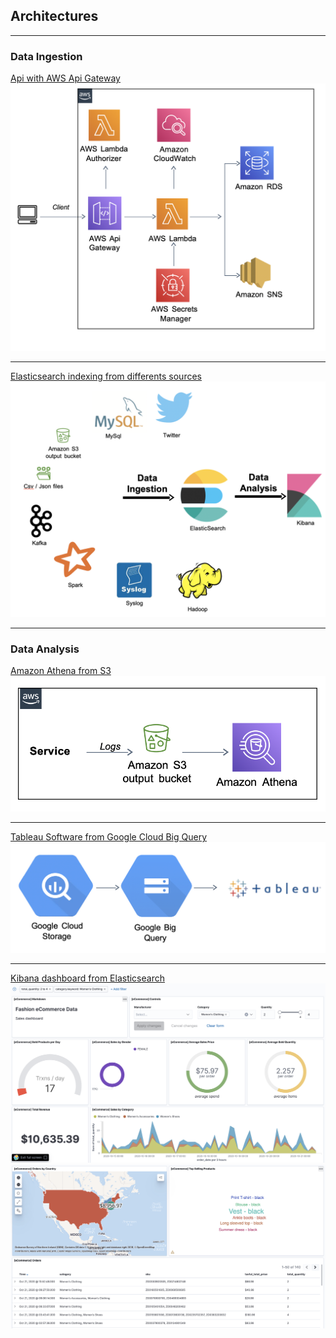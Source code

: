 ## Architectures

---

### Data Ingestion 

[Api with AWS Api Gateway](/api-lambda)
<img src="images/api-lambda.png?raw=true"/>

---
[Elasticsearch indexing from differents sources](/elk-ingestion)
<img src="images/elk-ingestion.png?raw=true"/>

---

### Data Analysis 

[Amazon Athena from S3](/s3-athena)
<img src="images/s3-athena.png?raw=true"/>

---
[Tableau Software from Google Cloud Big Query](/gcp-tableau)
<img src="images/gcp-tableau.png?raw=true"/>

---
[Kibana dashboard from Elasticsearch](/kibana)
<img src="images/Kibana - dashboard - fashion store 1.png?raw=true"/>
<img src="images/Kibana - dashboard - fashion store 2.png?raw=true"/>